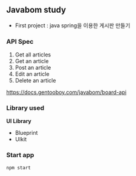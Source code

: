 ## Javabom study

- First project : java spring을 이용한 게시판 만들기

### API Spec

1. Get all articles
2. Get an article
3. Post an article
4. Edit an article
5. Delete an article

https://docs.gentooboy.com/javabom/board-api

### Library used

**UI Library**

- Blueprint
- UIkit

### Start app

```
npm start
```
